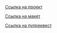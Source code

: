 [Ссылка на проект](https://explorer-movies.nomoredomains.club/)

[Ссылка на макет](https://disk.yandex.ru/d/_TtJk5LWLMtOmA)

[Ссылка на пулреквест](https://github.com/stdkvb/movies-explorer-frontend/pull/2)
